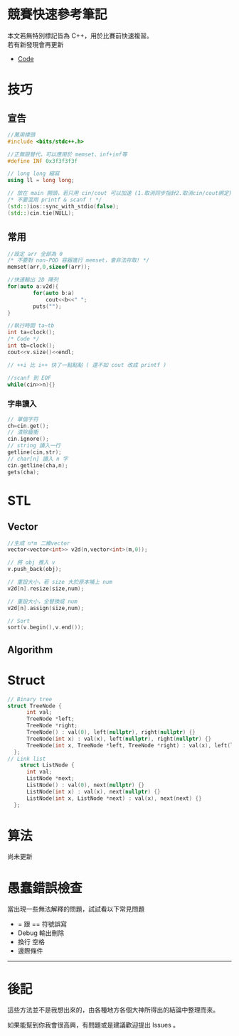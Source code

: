 <h1>競賽快速參考筆記</h1>

本文若無特別標記皆為 C++，用於比賽前快速複習。  
若有新發現會再更新  
- [Code](https://github.com/Dinlon5566/Competitive-programming/tree/main/code)

# 技巧

## 宣告

```cpp
//萬用標頭
#include <bits/stdc++.h>

//正無限替代，可以應用於 memset、inf+inf等
#define INF 0x3f3f3f3f

// long long 縮寫
using ll = long long;

// 放在 main 開頭，若只用 cin/cout 可以加速 (1.取消同步指針2.取消cin/cout綁定)
/* 不要混用 printf & scanf ! */
(std::)ios::sync_with_stdio(false);
(std::)cin.tie(NULL);
```

## 常用

```cpp
//設定 arr 全部為 0
/* 不要對 non-POD 容器進行 memset，會非法存取! */
memset(arr,0,sizeof(arr)); 

//快速輸出 2D 陣列
for(auto a:v2d){
        for(auto b:a)
            cout<<b<<" ";
        puts("");
}

//執行時間 ta~tb
int ta=clock();
/* Code */
int tb=clock();
cout<<v.size()<<endl;

// ++i 比 i++ 快了一點點點 ( 還不如 cout 改成 printf )

//scanf 到 EOF
while(cin>>n){}

```

### 字串讀入

```cpp
// 單個字符
ch=cin.get();
// 清除緩衝
cin.ignore();
// string 讀入一行
getline(cin,str);
// char[n] 讀入 n 字
cin.getline(cha,n);
gets(cha);
```

# STL

## Vector

```cpp
//生成 n*m 二維vector
vector<vector<int>> v2d(n,vector<int>(m,0));

// 將 obj 推入 v 
v.push_back(obj);

// 重設大小，若 size 大於原本補上 num
v2d[n].resize(size,num);

// 重設大小，全替換成 num
v2d[n].assign(size,num);

// Sort 
sort(v.begin(),v.end());
```

## Algorithm

# Struct

```cpp
// Binary tree
struct TreeNode {
      int val;
      TreeNode *left;
      TreeNode *right;
      TreeNode() : val(0), left(nullptr), right(nullptr) {}
      TreeNode(int x) : val(x), left(nullptr), right(nullptr) {}
      TreeNode(int x, TreeNode *left, TreeNode *right) : val(x), left(left), right(right) {}
  };
// Link list
    struct ListNode {
      int val;
      ListNode *next;
      ListNode() : val(0), next(nullptr) {}
      ListNode(int x) : val(x), next(nullptr) {}
      ListNode(int x, ListNode *next) : val(x), next(next) {}
  };

```

# 算法

尚未更新

# 愚蠢錯誤檢查

當出現一些無法解釋的問題，試試看以下常見問題

-   = 跟 == 符號誤寫
-   Debug 輸出刪除
-   換行 空格
-   邊際條件

---

# 後記

這些方法並不是我想出來的，由各種地方各個大神所得出的結論中整理而來。

如果能幫到你我會很高興，有問題或是建議歡迎提出 Issues 。
